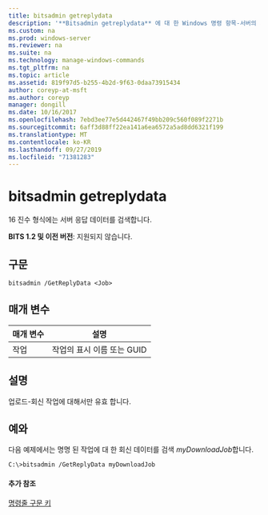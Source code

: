 ```yaml
---
title: bitsadmin getreplydata
description: '**Bitsadmin getreplydata** 에 대 한 Windows 명령 항목-서버의 회신 데이터를 16 진수 형식으로 검색 합니다.'
ms.custom: na
ms.prod: windows-server
ms.reviewer: na
ms.suite: na
ms.technology: manage-windows-commands
ms.tgt_pltfrm: na
ms.topic: article
ms.assetid: 819f97d5-b255-4b2d-9f63-0daa73915434
author: coreyp-at-msft
ms.author: coreyp
manager: dongill
ms.date: 10/16/2017
ms.openlocfilehash: 7ebd3ee77e5d442467f49bb209c560f089f2271b
ms.sourcegitcommit: 6aff3d88ff22ea141a6ea6572a5ad8dd6321f199
ms.translationtype: MT
ms.contentlocale: ko-KR
ms.lasthandoff: 09/27/2019
ms.locfileid: "71381283"
---
```

# <a name="bitsadmin-getreplydata"></a>bitsadmin getreplydata

16 진수 형식에는 서버 응답 데이터를 검색합니다.

**BITS 1.2 및 이전 버전**: 지원되지 않습니다.

## <a name="syntax"></a>구문

```
bitsadmin /GetReplyData <Job>
```

## <a name="parameters"></a>매개 변수

|매개 변수|설명|
|---------|-----------|
|작업|작업의 표시 이름 또는 GUID|

## <a name="remarks"></a>설명

업로드-회신 작업에 대해서만 유효 합니다.

## <a name="BKMK_examples"></a>예와

다음 예제에서는 명명 된 작업에 대 한 회신 데이터를 검색 *myDownloadJob*합니다.
```
C:\>bitsadmin /GetReplyData myDownloadJob
```

#### <a name="additional-references"></a>추가 참조

[명령줄 구문 키](command-line-syntax-key.md)